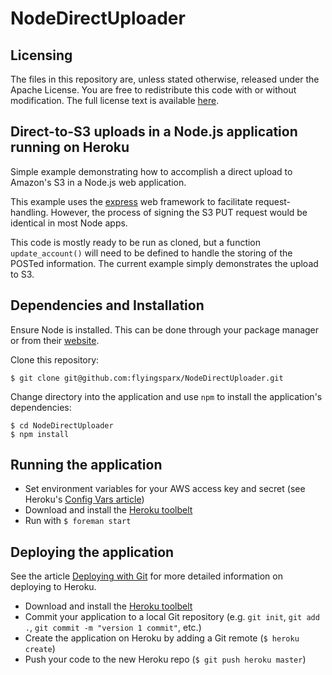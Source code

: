 NodeDirectUploader
===================

Licensing
----------

The files in this repository are, unless stated otherwise, released under the Apache License. You are free to redistribute this code with or without modification. The full license text is available [here](http://www.apache.org/licenses/LICENSE-2.0). 



Direct-to-S3 uploads in a Node.js application running on Heroku
-----------------------------------------------------------------------------

Simple example demonstrating how to accomplish a direct upload to Amazon's S3 in a Node.js web application.

This example uses the [express](http://expressjs.com/) web framework to facilitate request-handling. However, the process of signing the S3 PUT request would be identical in most Node apps.

This code is mostly ready to be run as cloned, but a function `update_account()` will need to be defined to handle the storing of the POSTed information. The current example simply demonstrates the upload to S3.


## Dependencies and Installation

Ensure Node is installed. This can be done through your package manager or from their [website](http://nodejs.org/).

Clone this repository:
```term
$ git clone git@github.com:flyingsparx/NodeDirectUploader.git
```

Change directory into the application and use `npm` to install the application's dependencies:
```term
$ cd NodeDirectUploader
$ npm install
```


## Running the application

* Set environment variables for your AWS access key and secret (see Heroku's  [Config Vars article](https://devcenter.heroku.com/articles/config-vars))
* Download and install the [Heroku toolbelt](https://toolbelt.heroku.com/)
* Run with ```$ foreman start```


## Deploying the application 

See the article [Deploying with Git](https://devcenter.heroku.com/articles/git) for more detailed information on deploying to Heroku.

* Download and install the [Heroku toolbelt](https://toolbelt.heroku.com/)
* Commit your application to a local Git repository (e.g. `git init`, `git add .`, `git commit -m "version 1 commit"`, etc.)
* Create the application on Heroku by adding a Git remote (`$ heroku create`)
* Push your code to the new Heroku repo (`$ git push heroku master`)
